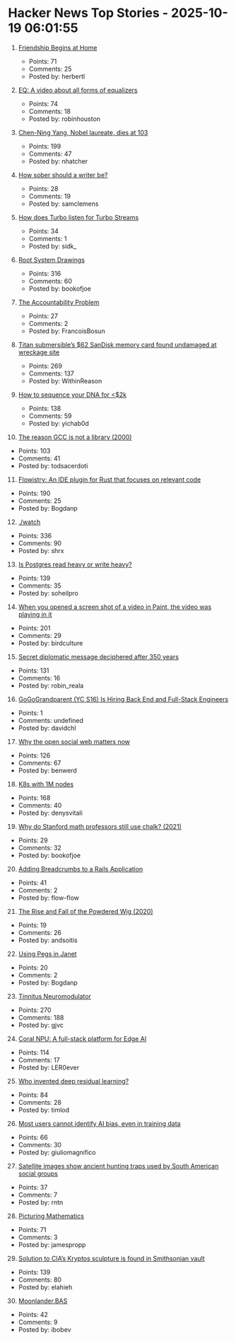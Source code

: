 # Hacker News Top Stories - 2025-10-19 06:01:55

1. [Friendship Begins at Home](https://3quarksdaily.com/3quarksdaily/2025/10/friendship-begins-at-home.html)
   - Points: 71
   - Comments: 25
   - Posted by: herbertl

2. [EQ: A video about all forms of equalizers](https://www.youtube.com/watch?v=CLAt95PrwL4)
   - Points: 74
   - Comments: 18
   - Posted by: robinhouston

3. [Chen-Ning Yang, Nobel laureate, dies at 103](https://www.chinadaily.com.cn/a/202510/18/WS68f3170ea310f735438b5bf2.html)
   - Points: 199
   - Comments: 47
   - Posted by: nhatcher

4. [How sober should a writer be?](https://yalereview.org/article/crosley-how-sober-should-a-writer-be)
   - Points: 28
   - Comments: 19
   - Posted by: samclemens

5. [How does Turbo listen for Turbo Streams](https://ducktypelabs.com/how-does-turbo-listen-for-turbo-streams/)
   - Points: 34
   - Comments: 1
   - Posted by: sidk_

6. [Root System Drawings](https://images.wur.nl/digital/collection/coll13/search)
   - Points: 316
   - Comments: 60
   - Posted by: bookofjoe

7. [The Accountability Problem](https://www.jamesshore.com/v2/blog/2025/the-accountability-problem)
   - Points: 27
   - Comments: 2
   - Posted by: FrancoisBosun

8. [Titan submersible’s $62 SanDisk memory card found undamaged at wreckage site](https://www.tomshardware.com/pc-components/microsd-cards/tragic-oceangate-titan-submersibles-usd62-sandisk-memory-card-found-undamaged-at-wreckage-site-12-stills-and-nine-videos-have-been-recovered-but-none-from-the-fateful-implosion)
   - Points: 269
   - Comments: 137
   - Posted by: WithinReason

9. [How to sequence your DNA for <$2k](https://maxlangenkamp.substack.com/p/how-to-sequence-your-dna-for-2k)
   - Points: 138
   - Comments: 59
   - Posted by: yichab0d

10. [The reason GCC is not a library (2000)](https://gcc.gnu.org/legacy-ml/gcc/2000-01/msg00572.html)
   - Points: 103
   - Comments: 41
   - Posted by: todsacerdoti

11. [Flowistry: An IDE plugin for Rust that focuses on relevant code](https://github.com/willcrichton/flowistry)
   - Points: 190
   - Comments: 25
   - Posted by: Bogdanp

12. [./watch](https://dotslashwatch.com/)
   - Points: 336
   - Comments: 90
   - Posted by: shrx

13. [Is Postgres read heavy or write heavy?](https://www.crunchydata.com/blog/is-postgres-read-heavy-or-write-heavy-and-why-should-you-care)
   - Points: 139
   - Comments: 35
   - Posted by: soheilpro

14. [When you opened a screen shot of a video in Paint, the video was playing in it](https://devblogs.microsoft.com/oldnewthing/20251014-00/?p=111681)
   - Points: 201
   - Comments: 29
   - Posted by: birdculture

15. [Secret diplomatic message deciphered after 350 years](https://www.nationalarchives.gov.uk/explore-the-collection/the-collection-blog/secret-diplomatic-message-deciphered-after-350-years/)
   - Points: 131
   - Comments: 16
   - Posted by: robin_reala

16. [GoGoGrandparent (YC S16) Is Hiring Back End and Full-Stack Engineers](undefined)
   - Points: 1
   - Comments: undefined
   - Posted by: davidchl

17. [Why the open social web matters now](https://werd.io/why-the-open-social-web-matters-now/)
   - Points: 126
   - Comments: 67
   - Posted by: benwerd

18. [K8s with 1M nodes](https://bchess.github.io/k8s-1m/)
   - Points: 168
   - Comments: 40
   - Posted by: denysvitali

19. [Why do Stanford math professors still use chalk? (2021)](https://stanforddaily.com/2021/10/17/why-do-stanford-math-professors-still-use-chalk/)
   - Points: 29
   - Comments: 32
   - Posted by: bookofjoe

20. [Adding Breadcrumbs to a Rails Application](https://avohq.io/blog/breadcrumbs-rails)
   - Points: 41
   - Comments: 2
   - Posted by: flow-flow

21. [The Rise and Fall of the Powdered Wig (2020)](https://www.battlefields.org/learn/head-tilting-history/rise-and-fall-powdered-wig)
   - Points: 19
   - Comments: 26
   - Posted by: andsoitis

22. [Using Pegs in Janet](https://articles.inqk.net/2020/09/19/how-to-use-pegs-in-janet.html)
   - Points: 20
   - Comments: 2
   - Posted by: Bogdanp

23. [Tinnitus Neuromodulator](https://mynoise.net/NoiseMachines/neuromodulationTonesGenerator.php)
   - Points: 270
   - Comments: 188
   - Posted by: gjvc

24. [Coral NPU: A full-stack platform for Edge AI](https://research.google/blog/coral-npu-a-full-stack-platform-for-edge-ai/)
   - Points: 114
   - Comments: 17
   - Posted by: LER0ever

25. [Who invented deep residual learning?](https://people.idsia.ch/~juergen/who-invented-residual-neural-networks.html)
   - Points: 84
   - Comments: 28
   - Posted by: timlod

26. [Most users cannot identify AI bias, even in training data](https://www.psu.edu/news/bellisario-college-communications/story/most-users-cannot-identify-ai-bias-even-training-data)
   - Points: 66
   - Comments: 30
   - Posted by: giuliomagnifico

27. [Satellite images show ancient hunting traps used by South American social groups](https://phys.org/news/2025-10-satellite-images-reveal-ancient-south.html)
   - Points: 37
   - Comments: 7
   - Posted by: rntn

28. [Picturing Mathematics](https://mathenchant.wordpress.com/2025/10/18/picturing-mathematics/)
   - Points: 71
   - Comments: 3
   - Posted by: jamespropp

29. [Solution to CIA’s Kryptos sculpture is found in Smithsonian vault](https://www.nytimes.com/2025/10/16/science/kryptos-cia-solution-sanborn-auction.html)
   - Points: 139
   - Comments: 80
   - Posted by: elahieh

30. [Moonlander.BAS](https://basic-code.bearblog.dev/moonlander/)
   - Points: 42
   - Comments: 9
   - Posted by: ibobev

